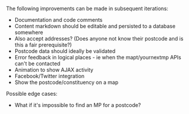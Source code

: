 The following improvements can be made in subsequent iterations:

* Documentation and code comments
* Content markdown should be editable and persisted to a database somewhere
* Also accept addresses? (Does anyone not know their postcode and is this a fair prerequisite?)
* Postcode data should ideally be validated
* Error feedback in logical places - ie when the mapt/yournextmp APIs can't be contacted
* Animation to show AJAX activity
* Facebook/Twitter integration
* Show the postcode/constituency on a map

Possible edge cases:

* What if it's impossible to find an MP for a postcode?

